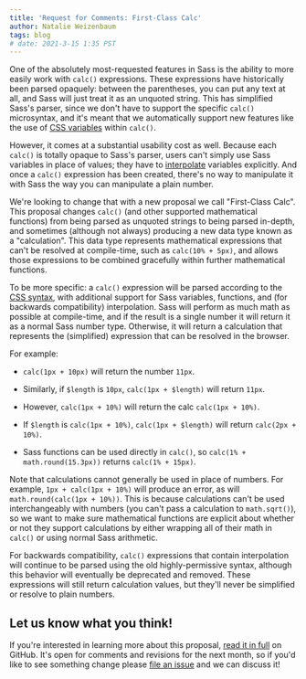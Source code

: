 ```yaml
---
title: 'Request for Comments: First-Class Calc'
author: Natalie Weizenbaum
tags: blog
# date: 2021-3-15 1:35 PST
---
```


One of the absolutely most-requested features in Sass is the ability to more
easily work with `calc()` expressions. These expressions have historically been
parsed opaquely: between the parentheses, you can put any text at all, and
Sass will just treat it as an unquoted string. This has simplified Sass's
parser, since we don't have to support the specific `calc()` microsyntax, and
it's meant that we automatically support new features like the use of [CSS
variables] within `calc()`.

[CSS variables]: https://developer.mozilla.org/en-US/docs/Web/CSS/Using_CSS_custom_properties

However, it comes at a substantial usability cost as well. Because each `calc()`
is totally opaque to Sass's parser, users can't simply use Sass variables in
place of values; they have to [interpolate] variables explicitly. And once a
`calc()` expression has been created, there's no way to manipulate it with Sass
the way you can manipulate a plain number.

[interpolate]: https://sass-lang.com/documentation/interpolation

We're looking to change that with a new proposal we call "First-Class Calc".
This proposal changes `calc()` (and other supported mathematical functions) from
being parsed as unquoted strings to being parsed in-depth, and sometimes
(although not always) producing a new data type known as a "calculation". This
data type represents mathematical expressions that can't be resolved at
compile-time, such as `calc(10% + 5px)`, and allows those expressions to be
combined gracefully within further mathematical functions.

To be more specific: a `calc()` expression will be parsed according to the [CSS
syntax], with additional support for Sass variables, functions, and (for
backwards compatibility) interpolation. Sass will perform as much math as
possible at compile-time, and if the result is a single number it will return it
as a normal Sass number type. Otherwise, it will return a calculation that
represents the (simplified) expression that can be resolved in the browser.

[CSS syntax]: https://drafts.csswg.org/css-values-3/#calc-syntax

For example:

- `calc(1px + 10px)` will return the number `11px`.

- Similarly, if `$length` is `10px`, `calc(1px + $length)` will return `11px`.

- However, `calc(1px + 10%)` will return the calc `calc(1px + 10%)`.

- If `$length` is `calc(1px + 10%)`, `calc(1px + $length)` will return
  `calc(2px + 10%)`.

- Sass functions can be used directly in `calc()`, so `calc(1% +
math.round(15.3px))` returns `calc(1% + 15px)`.

Note that calculations cannot generally be used in place of numbers. For
example, `1px + calc(1px + 10%)` will produce an error, as will
`math.round(calc(1px + 10%))`. This is because calculations can't be used
interchangeably with numbers (you can't pass a calculation to `math.sqrt()`), so
we want to make sure mathematical functions are explicit about whether or not
they support calculations by either wrapping all of their math in `calc()` or
using normal Sass arithmetic.

For backwards compatibility, `calc()` expressions that contain interpolation
will continue to be parsed using the old highly-permissive syntax, although this
behavior will eventually be deprecated and removed. These expressions will still
return calculation values, but they'll never be simplified or resolve to plain
numbers.

## Let us know what you think!

If you're interested in learning more about this proposal, [read it in full] on
GitHub. It's open for comments and revisions for the next month, so if you'd
like to see something change please [file an issue] and we can discuss it!

[read it in full]: https://github.com/sass/sass/tree/main/proposal/first-class-calc.md
[file an issue]: https://github.com/sass/sass/issues/new
